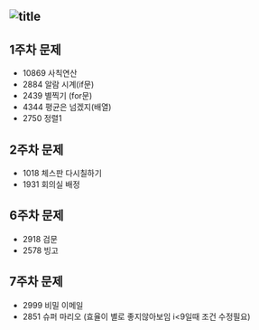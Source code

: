 ![title](https://user-images.githubusercontent.com/68391427/107851854-43de1900-6e50-11eb-8fb2-0b69a2bd4524.png)
-------------------------
## 1주차 문제
  - 10869 사칙연산
  - 2884 알람 시계(if문)
  - 2439 별찍기 (for문)
  - 4344 평균은 넘겠지(배열)
  - 2750 정렬1

## 2주차 문제
  - 1018 체스판 다시칠하기
  - 1931 회의실 배정

## 6주차 문제
  - 2918 검문
  - 2578 빙고

## 7주차 문제
  - 2999 비밀 이메일
  - 2851 슈퍼 마리오 (효율이 별로 좋지않아보임 i<9일때 조건 수정필요)
